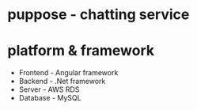 # puppose - chatting service
# platform & framework
  + Frontend - Angular framework
  + Backend - .Net framework
  + Server - AWS RDS
  + Database - MySQL
